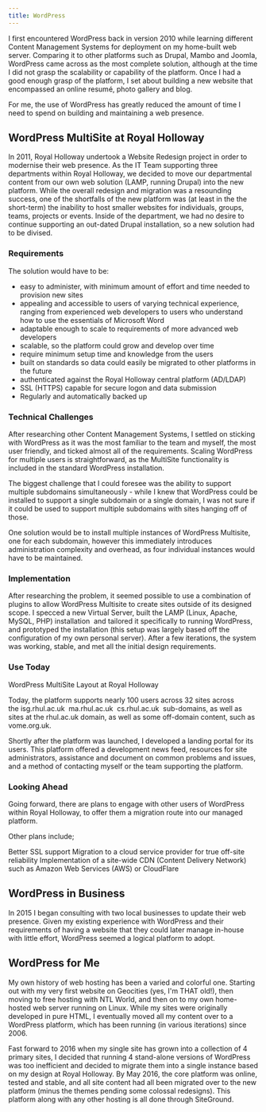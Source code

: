 ```yaml
---
title: WordPress
---
```


I first encountered WordPress back in version 2010 while learning different Content Management Systems for deployment on my home-built web server. Comparing it to other platforms such as Drupal, Mambo and Joomla, WordPress came across as the most complete solution, although at the time I did not grasp the scalability or capability of the platform. Once I had a good enough grasp of the platform, I set about building a new website that encompassed an online resumé, photo gallery and blog.

For me, the use of WordPress has greatly reduced the amount of time I need to spend on building and maintaining a web presence.

## WordPress MultiSite at Royal Holloway

In 2011, Royal Holloway undertook a Website Redesign project in order to modernise their web presence. As the IT Team supporting three departments within Royal Holloway, we decided to move our departmental content from our own web solution (LAMP, running Drupal) into the new platform. While the overall redesign and migration was a resounding success, one of the shortfalls of the new platform was (at least in the the short-term) the inability to host smaller websites for individuals, groups, teams, projects or events. Inside of the department, we had no desire to continue supporting an out-dated Drupal installation, so a new solution had to be divised.

### Requirements

The solution would have to be:

- easy to administer, with minimum amount of effort and time needed to provision new sites
- appealing and accessible to users of varying technical experience, ranging from experienced web developers to users who understand how to use the essentials of Microsoft Word
- adaptable enough to scale to requirements of more advanced web developers
- scalable, so the platform could grow and develop over time
- require minimum setup time and knowledge from the users
- built on standards so data could easily be migrated to other platforms in the future
- authenticated against the Royal Holloway central platform (AD/LDAP)
- SSL (HTTPS) capable for secure logon and data submission
- Regularly and automatically backed up

### Technical Challenges

After researching other Content Management Systems, I settled on sticking with WordPress as it was the most familiar to the team and myself, the most user friendly, and ticked almost all of the requirements. Scaling WordPress for multiple users is straightforward, as the MultiSite functionality is included in the standard WordPress installation.

The biggest challenge that I could foresee was the ability to support multiple subdomains simultaneously - while I knew that WordPress could be installed to support a single subdomain or a single domain, I was not sure if it could be used to support multiple subdomains with sites hanging off of those.

One solution would be to install multiple instances of WordPress Multisite, one for each subdomain, however this immediately introduces administration complexity and overhead, as four individual instances would have to be maintained.

### Implementation

After researching the problem, it seemed possible to use a combination of plugins to allow WordPress Multisite to create sites outside of its designed scope. I specced a new Virtual Server, built the LAMP (Linux, Apache, MySQL, PHP) installation  and tailored it specifically to running WordPress, and prototyped the installation (this setup was largely based off the configuration of my own personal server). After a few iterations, the system was working, stable, and met all the initial design requirements.

### Use Today

WordPress MultiSite Layout at Royal Holloway

Today, the platform supports nearly 100 users across 32 sites across the isg.rhul.ac.uk  ma.rhul.ac.uk  cs.rhul.ac.uk  sub-domains, as well as sites at the rhul.ac.uk domain, as well as some off-domain content, such as vome.org.uk.

Shortly after the platform was launched, I developed a landing portal for its users. This platform offered a development news feed, resources for site administrators, assistance and document on common problems and issues, and a method of contacting myself or the team supporting the platform.

### Looking Ahead

Going forward, there are plans to engage with other users of WordPress within Royal Holloway, to offer them a migration route into our managed platform.

Other plans include;

Better SSL support
Migration to a cloud service provider for true off-site reliability
Implementation of a site-wide CDN (Content Delivery Network) such as Amazon Web Services (AWS) or CloudFlare

## WordPress in Business

In 2015 I began consulting with two local businesses to update their web presence. Given my existing experience with WordPress and their requirements of having a website that they could later manage in-house with little effort, WordPress seemed a logical platform to adopt.

## WordPress for Me

My own history of web hosting has been a varied and colorful one. Starting out with my very first website on Geocities (yes, I'm THAT old!), then moving to free hosting with NTL World, and then on to my own home-hosted web server running on Linux. While my sites were originally developed in pure HTML, I eventually moved all my content over to a WordPress platform, which has been running (in various iterations) since 2006.

Fast forward to 2016 when my single site has grown into a collection of 4 primary sites, I decided that running 4 stand-alone versions of WordPress was too inefficient and decided to migrate them into a single instance based on my design at Royal Holloway. By May 2016, the core platform was online, tested and stable, and all site content had all been migrated over to the new platform (minus the themes pending some colossal redesigns). This platform along with any other hosting is all done through SiteGround.